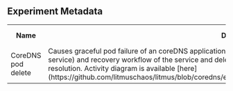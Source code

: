 ## Experiment Metadata

<table>
<tr>
<th> Name </th>
<th> Description </th>
<th> Documentation Link </th>
</tr>
<tr>
 <td> CoreDNS pod delete </td>
 <td> Causes graceful pod failure of an coreDNS application. It tests deployment sanity (replica availability & uninterrupted service) and recovery workflow of the service and deletion of CoreDNS pod will failed the kubernetes service resolution. Activity diagram is available [here](https://github.com/litmuschaos/litmus/blob/coredns/experiments/coredns/pod_delete/activity_diagram_coredns.png)</td>
 <td>  
 <a href="https://docs.litmuschaos.io/docs/coredns-pod-delete/"> Here </a> </td>
 </tr>
 </table>